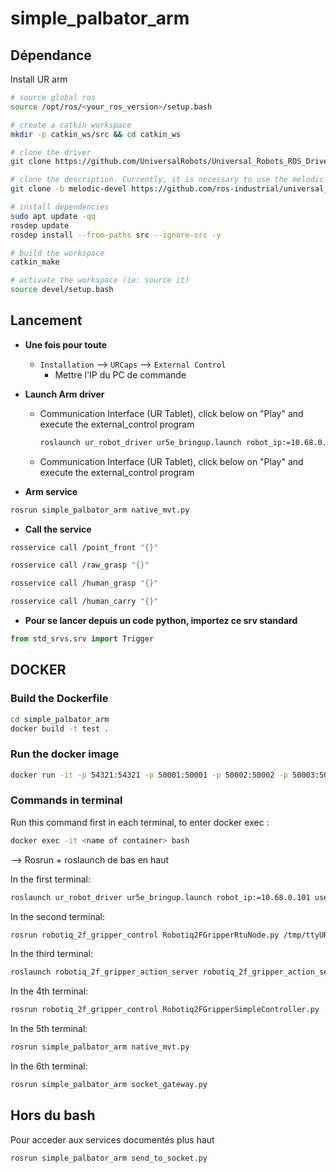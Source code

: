 # simple_palbator_arm


## Dépendance

Install UR arm

```bash
# source global ros
source /opt/ros/<your_ros_version>/setup.bash

# create a catkin workspace
mkdir -p catkin_ws/src && cd catkin_ws

# clone the driver
git clone https://github.com/UniversalRobots/Universal_Robots_ROS_Driver.git src/Universal_Robots_ROS_Driver

# clone the description. Currently, it is necessary to use the melodic-devel branch.
git clone -b melodic-devel https://github.com/ros-industrial/universal_robot.git src/universal_robot

# install dependencies
sudo apt update -qq
rosdep update
rosdep install --from-paths src --ignore-src -y

# build the workspace
catkin_make

# activate the workspace (ie: source it)
source devel/setup.bash
```


## Lancement

- **Une fois pour toute**
  - `Installation` --> `URCaps` --> `External Control` 
    - Mettre l'IP du PC de commande


- **Launch Arm driver** 
  - Communication Interface (UR Tablet), click below on "Play" and execute the external_control program
    ```bash
    roslaunch ur_robot_driver ur5e_bringup.launch robot_ip:=10.68.0.101 use_tool_communication:=true tool_voltage:=24 tool_parity:=0 tool_baud_rate:=115200 tool_stop_bits:=1 tool_rx_idle_chars:=1.5 tool_tx_idle_chars:=3.5 tool_device_name:=/tmp/ttyUR
    ```
  - Communication Interface (UR Tablet), click below on "Play" and execute the external_control program

- **Arm service** 
```bash
rosrun simple_palbator_arm native_mvt.py
```

- **Call the service** 
```bash
rosservice call /point_front "{}"
```

```bash
rosservice call /raw_grasp "{}"
```

```bash
rosservice call /human_grasp "{}"
```

```bash
rosservice call /human_carry "{}"
```

- **Pour se lancer depuis un code python, importez ce srv standard**
```python
from std_srvs.srv import Trigger
```


## DOCKER

### Build the Dockerfile
```bash
cd simple_palbator_arm
docker build -t test .
```

### Run the docker image
```bash
docker run -it -p 54321:54321 -p 50001:50001 -p 50002:50002 -p 50003:50003 -p 50004:50004 -p 65432:65432 test
```

### Commands in terminal


Run this command first in each terminal, to enter docker exec :
```bash
docker exec -it <name of container> bash
```
--> Rosrun + roslaunch de bas en haut

In the first terminal:
```bash
roslaunch ur_robot_driver ur5e_bringup.launch robot_ip:=10.68.0.101 use_tool_communication:=true tool_voltage:=24 tool_parity:=0 tool_baud_rate:=115200 tool_stop_bits:=1 tool_rx_idle_chars:=1.5 tool_tx_idle_chars:=3.5 tool_device_name:=/tmp/ttyUR
```

In the second terminal:
```bash
rosrun robotiq_2f_gripper_control Robotiq2FGripperRtuNode.py /tmp/ttyUR
```

In the third terminal:
```bash
roslaunch robotiq_2f_gripper_action_server robotiq_2f_gripper_action_server.launch
```

In the 4th terminal:
```bash
rosrun robotiq_2f_gripper_control Robotiq2FGripperSimpleController.py 
```

In the 5th terminal:
```bash
rosrun simple_palbator_arm native_mvt.py
```

In the 6th terminal:
```bash
rosrun simple_palbator_arm socket_gateway.py
```

## Hors du bash
Pour acceder aux services documentés plus haut
```bash
rosrun simple_palbator_arm send_to_socket.py
```
